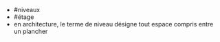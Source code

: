 - #niveaux
- #étage
- en architecture, le terme de niveau désigne tout espace compris entre un plancher